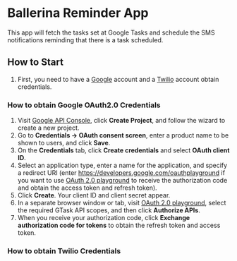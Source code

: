 # Ballerina Reminder App

This app will fetch the tasks set at Google Tasks and schedule the SMS notifications reminding that there is a task
scheduled.

## How to Start

1. First, you need to have a [Google](https://accounts.google.com/SignUp?hl=en-GB) account and a
[Twilio](https://www.twilio.com/try-twilio) account obtain credentials.

### How to obtain Google OAuth2.0 Credentials

1. Visit [Google API Console](https://console.developers.google.com), click **Create Project**, and follow the wizard
to create a new project.
2. Go to **Credentials -> OAuth consent screen**, enter a product name to be shown to users, and click **Save**.
3. On the **Credentials** tab, click **Create credentials** and select **OAuth client ID**.
4. Select an application type, enter a name for the application, and specify a redirect URI
(enter https://developers.google.com/oauthplayground if you want to use
[OAuth 2.0 playground](https://developers.google.com/oauthplayground)
to receive the authorization code and obtain the access token and refresh token).
5. Click **Create**. Your client ID and client secret appear.
6. In a separate browser window or tab, visit [OAuth 2.0 playground](https://developers.google.com/oauthplayground),
select the required GTask API scopes, and then click **Authorize APIs**.
7. When you receive your authorization code, click **Exchange authorization code for tokens** to obtain the refresh token
and access token.

### How to obtain Twilio Credentials
